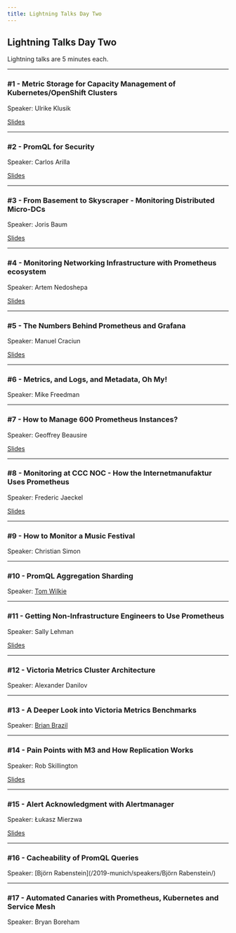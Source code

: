 ```yaml
---
title: Lightning Talks Day Two
---
```


## Lightning Talks Day Two

Lightning talks are 5 minutes each.

---

### #1 - Metric Storage for Capacity Management of Kubernetes/OpenShift Clusters

Speaker: Ulrike Klusik

[Slides](/2019-munich/slides/lt2-01_metric-storage-for-capacity-management.pdf)

---

### #2 - PromQL for Security

Speaker: Carlos Arilla

[Slides](/2019-munich/slides/lt2-02_promql-for-security.pdf)

---

### #3 - From Basement to Skyscraper - Monitoring Distributed Micro-DCs

Speaker: Joris Baum

[Slides](/2019-munich/slides/lt2-03_from-basement-to-skyscraper.pdf)

---

### #4 - Monitoring Networking Infrastructure with Prometheus ecosystem

Speaker: Artem Nedoshepa

[Slides](/2019-munich/slides/lt2-04_monitoring-networking-infrastructure-with-prometheus-ecosystem.pdf)

---

### #5 - The Numbers Behind Prometheus and Grafana

Speaker: Manuel Craciun

[Slides](/2019-munich/slides/lt2-05_the-numbers-behind-prometheus-and-grafana.pdf)

---

### #6 - Metrics, and Logs, and Metadata, Oh My!

Speaker: Mike Freedman

---

### #7 - How to Manage 600 Prometheus Instances?

Speaker: Geoffrey Beausire

[Slides](/2019-munich/slides/lt2-07_how-to-manage-600-prometheus-instances.pdf)

---

### #8 - Monitoring at CCC NOC - How the Internetmanufaktur Uses Prometheus

Speaker: Frederic Jaeckel

[Slides](/2019-munich/slides/lt2-08_monitoring-at-ccc-noc.pdf)

---

### #9 - How to Monitor a Music Festival

Speaker: Christian Simon

---

### #10 - PromQL Aggregation Sharding

Speaker: [Tom Wilkie](/2019-munich/speakers/tom-wilkie/)

---

### #11 - Getting Non-Infrastructure Engineers to Use Prometheus

Speaker: Sally Lehman

[Slides](/2019-munich/slides/lt2-11_getting-non-infrastructure-engineers-to-use-prometheus.pdf)

---

### #12 - Victoria Metrics Cluster Architecture

Speaker: Alexander Danilov

---

### #13 - A Deeper Look into Victoria Metrics Benchmarks

Speaker: [Brian Brazil](/2019-munich/speakers/brian-brazil/)

---

### #14 - Pain Points with M3 and How Replication Works

Speaker: Rob Skillington

[Slides](/2019-munich/slides/lt2-14_pain-points-with-m3-and-how-replication-works.pdf)

---

### #15 - Alert Acknowledgment with Alertmanager

Speaker: Łukasz Mierzwa

[Slides](/2019-munich/slides/lt2-15_alert_acknowledgement_with_alertmanager.pdf)

---

### #16 - Cacheability of PromQL Queries

Speaker: [Björn Rabenstein](/2019-munich/speakers/Björn Rabenstein/)

---

### #17 - Automated Canaries with Prometheus, Kubernetes and Service Mesh

Speaker: Bryan Boreham

